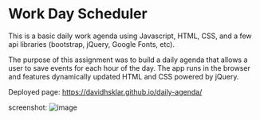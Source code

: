 # Work Day Scheduler 

This is a basic daily work agenda using Javascript, HTML, CSS, and a few api libraries (bootstrap, jQuery, Google Fonts, etc).

The purpose of this assignment was to build a daily agenda that allows a user to save events for each hour of the day. The app runs in the browser and features dynamically updated HTML and CSS powered by jQuery.                                 

Deployed page: https://davidhsklar.github.io/daily-agenda/

screenshot: ![image](https://user-images.githubusercontent.com/97452998/159272546-985c4bec-c7ba-4b6b-803d-0cb9fab885e5.png)
